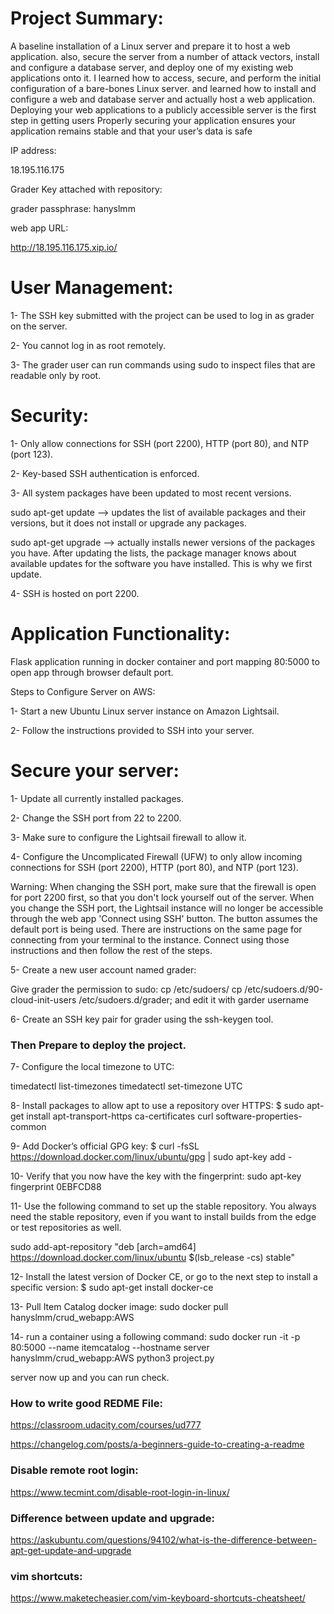# Project Summary:

A baseline installation of a Linux server and prepare it to host a web application. also, secure the server from a number of attack vectors, install and configure a database server, and deploy one of my existing web applications onto it. I learned how to access, secure, and perform the initial configuration of a bare-bones Linux server. and learned how to install and configure a web and database server and actually host a web application. Deploying your web applications to a publicly accessible server is the first step in getting users Properly securing your application ensures your application remains stable and that your user’s data is safe

IP address:

18.195.116.175

Grader Key attached with repository:

grader passphrase: hanyslmm

web app URL:

http://18.195.116.175.xip.io/

# User Management:

1- The SSH key submitted with the project can be used to log in as grader on the server.

2- You cannot log in as root remotely.

3- The grader user can run commands using sudo to inspect files that are readable only by root.

# Security:

1- Only allow connections for SSH (port 2200), HTTP (port 80), and NTP (port 123).

2- Key-based SSH authentication is enforced.

3- All system packages have been updated to most recent versions.

sudo apt-get update --> updates the list of available packages and their versions,
but it does not install or upgrade any packages.

sudo apt-get upgrade --> actually installs newer versions of the packages you have.
After updating the lists, the package manager knows about available updates
for the software you have installed. This is why we first update.

4- SSH is hosted on port 2200.

# Application Functionality:

Flask application running in docker container and port mapping 80:5000 to open app through browser default port.

Steps to Configure Server on AWS:

1- Start a new Ubuntu Linux server instance on Amazon Lightsail.

2- Follow the instructions provided to SSH into your server.

# Secure your server:

1- Update all currently installed packages.

2- Change the SSH port from 22 to 2200.

3- Make sure to configure the Lightsail firewall to allow it.

4- Configure the Uncomplicated Firewall (UFW) to only allow incoming connections for SSH (port 2200), HTTP (port 80), and NTP (port 123).

Warning: When changing the SSH port, make sure that the firewall is open for port 2200 first, so that you don't lock yourself out of the server. When you change the SSH port, the Lightsail instance will no longer be accessible through the web app 'Connect using SSH' button. The button assumes the default port is being used. There are instructions on the same page for connecting from your terminal to the instance. Connect using those instructions and then follow the rest of the steps.

5- Create a new user account named grader:

Give grader the permission to sudo: cp /etc/sudoers/ cp /etc/sudoers.d/90-cloud-init-users /etc/sudoers.d/grader; and edit it with garder username

6- Create an SSH key pair for grader using the ssh-keygen tool.

### Then Prepare to deploy the project.

7- Configure the local timezone to UTC:

timedatectl list-timezones
timedatectl set-timezone UTC

8- Install packages to allow apt to use a repository over HTTPS:
$ sudo apt-get install 
apt-transport-https 
ca-certificates 
curl 
software-properties-common

9- Add Docker’s official GPG key:
$ curl -fsSL https://download.docker.com/linux/ubuntu/gpg | sudo apt-key add - 

10- Verify that you now have the key with the fingerprint: 
sudo apt-key fingerprint 0EBFCD88

11- Use the following command to set up the stable repository. You always need the stable repository, even if you want to install builds from the edge or test repositories as well. 

sudo add-apt-repository 
"deb [arch=amd64] https://download.docker.com/linux/ubuntu 
$(lsb_release -cs) 
stable"

12- Install the latest version of Docker CE, or go to the next step to install a specific version:
$ sudo apt-get install docker-ce

13- Pull Item Catalog docker image:
sudo docker pull hanyslmm/crud_webapp:AWS

14- run a container using a following command:
sudo docker run -it -p 80:5000 --name itemcatalog --hostname server hanyslmm/crud_webapp:AWS python3 project.py

server now up and you can run check.

### How to write good REDME File:

https://classroom.udacity.com/courses/ud777

https://changelog.com/posts/a-beginners-guide-to-creating-a-readme

### Disable remote root login:

https://www.tecmint.com/disable-root-login-in-linux/

### Difference between update and upgrade:

https://askubuntu.com/questions/94102/what-is-the-difference-between-apt-get-update-and-upgrade

### vim shortcuts:

https://www.maketecheasier.com/vim-keyboard-shortcuts-cheatsheet/
